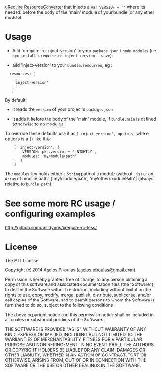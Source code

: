 [uRequire](http://urequire.org) [ResourceConverter](http://urequire.org/resourceconverters.coffee) that injects a `var VERSION = ''` where its needed: before the body of the 'main' module of your bundle (or any other module).

# Usage

* Add 'urequire-rc-inject-version' to your `package.json` / `node_modules` (i.e `npm install urequire-rc-inject-version --save`).

* add 'inject-version' to your `bundle.resources`, eg :

```
  resources: [
    ...
    'inject-version'
    ...
   ]

```

By default:

 * it reads the `version` of your project's `package.json`.

 * It adds it before the body of the 'main' module, if `bundle.main` is defined (otherwise to no modules).

To override these defaults use it as `['inject-version', options]` where options is a `{}` like this:

```
    [ 'inject-version', {
        VERSION: pkg.version + '-NIGHTLY',
        modules: 'my/module/path'
       }
    ]
```

The `modules` key holds either a `String` path of a module (without `.js`) or an `Array` of module paths ['my/module/path', 'my/other/modulePath'] (always relative to `bundle.path`).

# See some more RC usage / configuring examples

http://github.com/anodynos/urequire-rc-less/

# License

The MIT License

Copyright (c) 2014 Agelos Pikoulas (agelos.pikoulas@gmail.com)

Permission is hereby granted, free of charge, to any person
obtaining a copy of this software and associated documentation
files (the "Software"), to deal in the Software without
restriction, including without limitation the rights to use,
copy, modify, merge, publish, distribute, sublicense, and/or sell
copies of the Software, and to permit persons to whom the
Software is furnished to do so, subject to the following
conditions:

The above copyright notice and this permission notice shall be
included in all copies or substantial portions of the Software.

THE SOFTWARE IS PROVIDED "AS IS", WITHOUT WARRANTY OF ANY KIND,
EXPRESS OR IMPLIED, INCLUDING BUT NOT LIMITED TO THE WARRANTIES
OF MERCHANTABILITY, FITNESS FOR A PARTICULAR PURPOSE AND
NONINFRINGEMENT. IN NO EVENT SHALL THE AUTHORS OR COPYRIGHT
HOLDERS BE LIABLE FOR ANY CLAIM, DAMAGES OR OTHER LIABILITY,
WHETHER IN AN ACTION OF CONTRACT, TORT OR OTHERWISE, ARISING
FROM, OUT OF OR IN CONNECTION WITH THE SOFTWARE OR THE USE OR
OTHER DEALINGS IN THE SOFTWARE.
